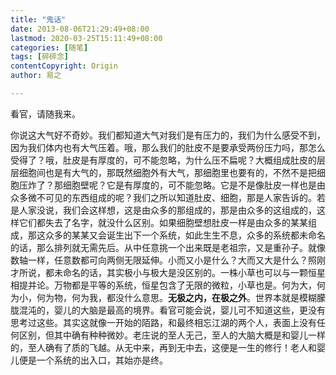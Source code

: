 ```yaml
---
title: "鬼话"
date: 2013-08-06T21:29:49+08:00
lastmod: 2020-03-25T15:11:49+08:00
categories: [随笔]
tags: [碎碎念]
contentCopyright: Origin
author: 易之

---
```


看官，请随我来。

你说这大气好不奇妙。我们都知道大气对我们是有压力的，我们为什么感受不到，因为我们体内也有大气压着。哦，那么我们的肚皮不是要承受两份压力吗，那怎么受得了？哦，肚皮是有厚度的，可不能忽略，为什么压不扁呢？大概组成肚皮的层层细胞间也是有大气的，那既然细胞外有大气，那细胞里也要有的，不然不是把细胞压炸了？那细胞壁呢？它是有厚度的，可不能忽略。它是不是像肚皮一样也是由众多微不可见的东西组成的呢？我们之所以知道肚皮、细胞，那是人家告诉的。若是人家没说，我们会这样想，这是由众多的那组成的，那是由众多的这组成的，这样它们都失去了名字，就没什么区别。如果细胞壁想肚皮一样是由众多的某某组成，那这众多的某某又会诞生出下一个系统，如此生生不息，众多的系统都未命名的话，那么排列就无需先后。从中任意挑一个出来既是老祖宗，又是重孙子。就像数轴一样，任意数都可向两侧无限延伸。小而又小是什么？大而又大是什么？照刚才所说，都未命名的话，其实极小与极大是没区别的。一株小草也可以与一颗恒星相提并论。万物都是平等的系统，恒星包含了无限的微粒，小草也是。何为大，何为小，何为物，何为我，都没什么意思。**无极之内，在极之外**。世界本就是模糊朦胧混沌的，婴儿的大脑是最高的境界。看官可能会说，婴儿可不知道这些，更没有思考过这些。其实这就像一开始的陌路，和最终相忘江湖的两个人，表面上没有任何区别，但其中确有种种微妙。老庄说的至人无己，至人的大脑大概是和婴儿一样的，至人确有了质的飞越。从无中来，再到无中去，这便是一生的修行！老人和婴儿便是一个系统的出入口，其始亦是终。

